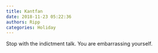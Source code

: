 ```yaml
---
title: Kantfan
date: 2018-11-23 05:22:36
authors: Ripp
categories: Holiday
---
```


 Stop with the indictment talk.
You are embarrassing yourself.